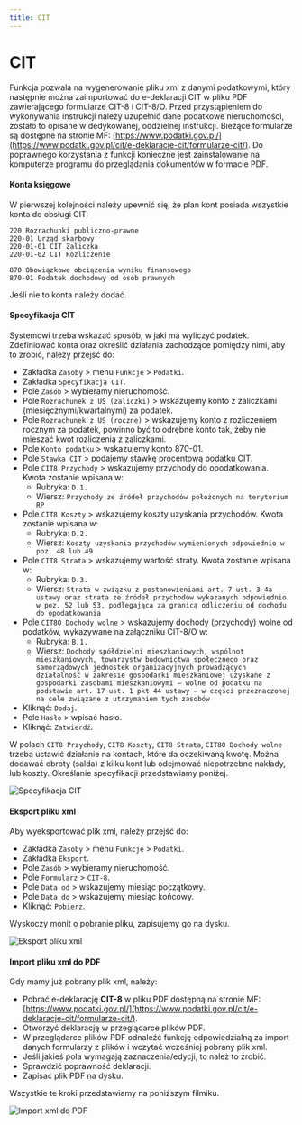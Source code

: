 ```yaml
---
title: CIT
---
```


# CIT

Funkcja pozwala na wygenerowanie pliku xml z danymi podatkowymi, który następnie można zaimportować do e-deklaracji CIT w pliku PDF zawierającego formularze CIT-8 i CIT-8/O. Przed przystąpieniem do wykonywania instrukcji należy uzupełnić dane podatkowe nieruchomości, zostało to opisane w dedykowanej, oddzielnej instrukcji. Bieżące formularze są dostępne na stronie MF: [https://www.podatki.gov.pl/](https://www.podatki.gov.pl/cit/e-deklaracje-cit/formularze-cit/). Do poprawnego korzystania z funkcji konieczne jest zainstalowanie na komputerze programu do przeglądania dokumentów w formacie PDF.

#### Konta księgowe

W pierwszej kolejności należy upewnić się, że plan kont posiada wszystkie konta do obsługi CIT:

```
220 Rozrachunki publiczno-prawne
220-01 Urząd skarbowy
220-01-01 CIT Zaliczka
220-01-02 CIT Rozliczenie

870 Obowiązkowe obciążenia wyniku finansowego
870-01 Podatek dochodowy od osób prawnych
```

Jeśli nie to konta należy dodać.

#### Specyfikacja CIT

Systemowi trzeba wskazać sposób, w jaki ma wyliczyć podatek. Zdefiniować konta oraz określić działania zachodzące pomiędzy nimi, aby to zrobić, należy przejść do:

- Zakładka `Zasoby` > menu `Funkcje` > `Podatki`.
- Zakładka `Specyfikacja CIT`.
- Pole `Zasób` > wybieramy nieruchomość.
- Pole `Rozrachunek z US (zaliczki)` > wskazujemy konto z zaliczkami (miesięcznymi/kwartalnymi) za podatek.
- Pole `Rozrachunek z US (roczne)` > wskazujemy konto z rozliczeniem rocznym za podatek, powinno być to odrębne konto tak, żeby nie mieszać kwot rozliczenia z zaliczkami.
- Pole `Konto podatku` > wskazujemy konto 870-01.
- Pole `Stawka CIT` > podajemy stawkę procentową podatku CIT.
- Pole `CIT8 Przychody` > wskazujemy przychody do opodatkowania. Kwota zostanie wpisana w:
    - Rubryka: `D.1.`
    - Wiersz: `Przychody ze źródeł przychodów położonych na terytorium RP`
- Pole `CIT8 Koszty` > wskazujemy koszty uzyskania przychodów. Kwota zostanie wpisana w:
    - Rubryka: `D.2.`
    - Wiersz: `Koszty uzyskania przychodów wymienionych odpowiednio w poz. 48 lub 49`
- Pole `CIT8 Strata` > wskazujemy wartość straty. Kwota zostanie wpisana w:
    - Rubryka: `D.3.`
    - Wiersz: `Strata w związku z postanowieniami art. 7 ust. 3-4a ustawy oraz strata ze źródeł przychodów wykazanych odpowiednio w poz. 52 lub 53, podlegająca za granicą odliczeniu od dochodu do opodatkowania`
- Pole `CIT8O Dochody wolne` > wskazujemy dochody (przychody) wolne od podatków, wykazywane na załączniku CIT-8/O w:
    - Rubryka: `B.1.`
    - Wiersz: `Dochody spółdzielni mieszkaniowych, wspólnot mieszkaniowych, towarzystw budownictwa społecznego oraz samorządowych jednostek organizacyjnych prowadzących działalność w zakresie gospodarki mieszkaniowej uzyskane z gospodarki zasobami mieszkaniowymi – wolne od podatku na podstawie art. 17 ust. 1 pkt 44 ustawy – w części przeznaczonej na cele związane z utrzymaniem tych zasobów`
- Kliknąć: `Dodaj`.
- Pole `Hasło` > wpisać hasło.
- Kliknąć: `Zatwierdź`.

W polach `CIT8 Przychody`, `CIT8 Koszty`, `CIT8 Strata`, `CIT8O Dochody wolne` trzeba ustawić działanie na kontach, które da oczekiwaną kwotę. Można dodawać obroty (salda) z kilku kont lub odejmować niepotrzebne nakłady, lub koszty. Określanie specyfikacji przedstawiamy poniżej.

![Specyfikacja CIT](citspecyfikacja.gif)

#### Eksport pliku xml

Aby wyeksportować plik xml, należy przejść do:

- Zakładka `Zasoby` > menu `Funkcje` > `Podatki`.
- Zakładka `Eksport`.
- Pole `Zasób` > wybieramy nieruchomość.
- Pole `Formularz` > `CIT-8`.
- Pole `Data od` > wskazujemy miesiąc początkowy.
- Pole `Data do` > wskazujemy miesiąc końcowy.
- Kliknąć: `Pobierz`.

Wyskoczy monit o pobranie pliku, zapisujemy go na dysku.

![Eksport pliku xml](citeksportzml.gif)

#### Import pliku xml do PDF

Gdy mamy już pobrany plik xml, należy:

- Pobrać e-deklarację **CIT-8** w pliku PDF dostępną na stronie MF: [https://www.podatki.gov.pl/](https://www.podatki.gov.pl/cit/e-deklaracje-cit/formularze-cit/).
- Otworzyć deklarację w przeglądarce plików PDF.
- W przeglądarce plików PDF odnaleźć funkcję odpowiedzialną za import danych formularzy z plików i wczytać wcześniej pobrany plik xml.
- Jeśli jakieś pola wymagają zaznaczenia/edycji, to należ to zrobić.
- Sprawdzić poprawność deklaracji.
- Zapisać plik PDF na dysku.

Wszystkie te kroki przedstawiamy na poniższym filmiku.

![Import xml do PDF](citimportxmldopdf.gif)